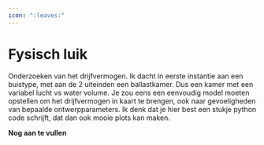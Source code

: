 ```yaml
---
icon: ":leaves:"
---
```



# Fysisch luik

Onderzoeken van het drijfvermogen. Ik dacht in eerste instantie aan een buistype, met aan de 2 uiteinden een ballastkamer.
Dus een kamer met een variabel lucht vs water volume. Je zou eens een eenvoudig model moeten opstellen om het drijfvermogen in kaart te brengen,
ook naar gevoeligheden van bepaalde ontwerpparameters. Ik denk dat je hier best een stukje python code schrijft, dat dan ook mooie plots kan maken.

**Nog aan te vullen**